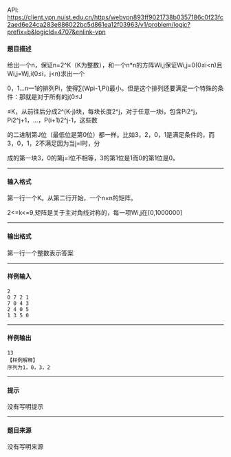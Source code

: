 API: https://client.vpn.nuist.edu.cn/https/webvpn893ff9021738b0357186c0f23fc2aed6e24ca283e886022bc5d861ea12f03963/v1/problem/logic?prefix=b&logicId=4707&enlink-vpn

#### 题目描述

给出一个n，保证n=2^K（K为整数），和一个n\*n的方阵Wi,j保证Wi,j=0(0≤i<n)且Wi,j=Wj,i(0≤i，j<n)求出一个

0，1…n一1的排列Pi，使得∑(Wpi-1,Pi)最小。但是这个排列还要满足一个特殊的条件：那就是对于所有的j(0≤J

≤K，从前往后分成2^(K-j)块，每块长度2^j，对于任意一块i，包含Pi2^j，Pi2^j+1，…，P(i+1)2^j-1，这些数

的二进制第J位（最低位是第0位）都一样。比如3，2，0，1是满足条件的，而3，0，1，2不满足因为当j=l时，分

成的第一块3，0的第j=l位不相等，3的第1位是1而0的第1位是0。

---

#### 输入格式

第一行一个K。从第二行开始，一个n×n的矩阵。

2<=k<=9,矩阵是关于主对角线对称的，每一项Wi,j在\[0,1000000\]

---

#### 输出格式

第一行一个整数表示答案

---

#### 样例输入
```
2
0 7 2 1
7 0 4 3
2 4 0 5
1 3 5 0
```

---

#### 样例输出
```
13
【样例解释】
序列为1，0，3，2

```

---

#### 提示

没有写明提示

---

#### 题目来源

没有写明来源